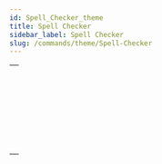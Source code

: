 ```yaml
---
id: Spell_Checker_theme
title: Spell Checker
sidebar_label: Spell Checker
slug: /commands/theme/Spell-Checker
---
```



||
|---|
|[<!-- INCLUDE #_command_.SPELL ADD TO USER DICTIONARY.Syntax -->](../../commands-legacy/spell-add-to-user-dictionary.md)<br/>|
|[<!-- INCLUDE #_command_.SPELL CHECK TEXT.Syntax -->](../../commands-legacy/spell-check-text.md)<br/>|
|[<!-- INCLUDE #_command_.SPELL CHECKING.Syntax -->](../../commands-legacy/spell-checking.md)<br/>|
|[<!-- INCLUDE #_command_.SPELL Get current dictionary.Syntax -->](../../commands-legacy/spell-get-current-dictionary.md)<br/>|
|[<!-- INCLUDE #_command_.SPELL GET DICTIONARY LIST.Syntax -->](../../commands-legacy/spell-get-dictionary-list.md)<br/>|
|[<!-- INCLUDE #_command_.SPELL SET CURRENT DICTIONARY.Syntax -->](../../commands-legacy/spell-set-current-dictionary.md)<br/>|
